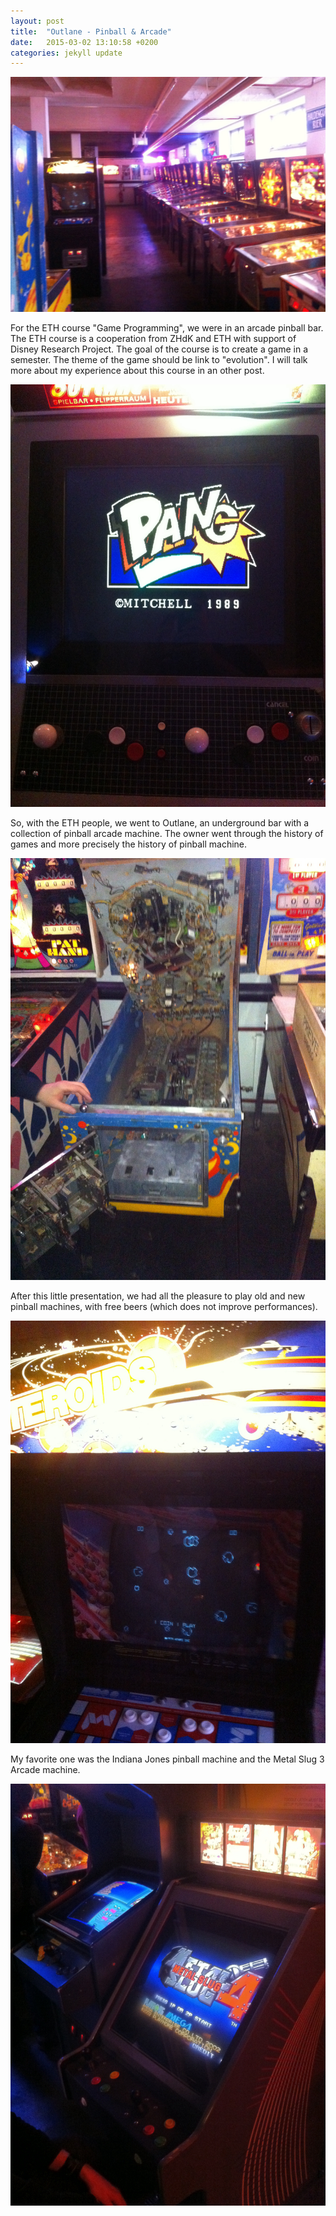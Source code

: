 ```yaml
---
layout: post
title:  "Outlane - Pinball & Arcade"
date:   2015-03-02 13:10:58 +0200
categories: jekyll update
---
```

![Sisyphus 1](/images/2015/03/image.jpg)

For the ETH course \"Game Programming\", we were in an arcade pinball bar. The ETH course is a cooperation from ZHdK and ETH with support of Disney Research Project. The goal of the course is to create a game in a semester. The theme of the game should be link to \"evolution\". I will talk more about my experience about this course in an other post.

<!--more-->

![Sisyphus 1](/images/2015/03/image1.jpg)

So, with the ETH people, we went to Outlane, an underground bar with a collection of pinball arcade machine. The owner went through the history of games and more precisely the history of pinball machine.

![Sisyphus 1](/images/2015/03/image2.jpg)

After this little presentation, we had all the pleasure to play old and new pinball machines, with free beers (which does not improve performances).

![Sisyphus 1](/images/2015/03/image3.jpg)

My favorite one was the Indiana Jones pinball machine and the Metal Slug 3 Arcade machine.

![Sisyphus 1](/images/2015/03/image4.jpg)